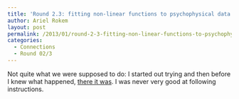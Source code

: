 ```yaml
---
title: 'Round 2.3: fitting non-linear functions to psychophysical data'
author: Ariel Rokem
layout: post
permalink: /2013/01/round-2-3-fitting-non-linear-functions-to-psychophysical-data/
categories:
  - Connections
  - Round 02/3
---
```

Not quite what we were supposed to do: I started out trying and then before I knew what happened, [there it was][1]. I was never very good at following instructions.

 [1]: http://mookoom.blogspot.com/2013/01/modeling-psychophysical-data-with-non.html